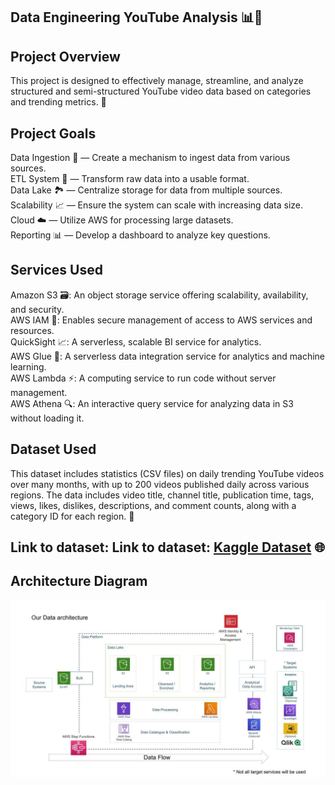 ## Data Engineering YouTube Analysis 📊🎥

## Project Overview
This project is designed to effectively manage, streamline, and analyze structured and semi-structured YouTube video data based on categories and trending metrics. 🚀

## Project Goals
Data Ingestion 🥤 — Create a mechanism to ingest data from various sources.  
ETL System 🔄 — Transform raw data into a usable format.  
Data Lake 🏞️ — Centralize storage for data from multiple sources.  
Scalability 📈 — Ensure the system can scale with increasing data size.  
Cloud ☁️ — Utilize AWS for processing large datasets.  
Reporting 📊 — Develop a dashboard to analyze key questions.  

## Services Used
Amazon S3 🗃️: An object storage service offering scalability, availability, and security.  
AWS IAM 🔐: Enables secure management of access to AWS services and resources.  
QuickSight 📈: A serverless, scalable BI service for analytics.  
AWS Glue 🧩: A serverless data integration service for analytics and machine learning.  
AWS Lambda ⚡: A computing service to run code without server management.  
AWS Athena 🔍: An interactive query service for analyzing data in S3 without loading it.

## Dataset Used
This dataset includes statistics (CSV files) on daily trending YouTube videos over many months, with up to 200 videos published daily across various regions. The data includes video title, channel title, publication time, tags, views, likes, dislikes, descriptions, and comment counts, along with a category ID for each region. 📅

## Link to dataset: Link to dataset: [Kaggle Dataset](https://www.kaggle.com/datasets/datasnaek/youtube-new) 🌐



## Architecture Diagram
<img src="architecture.jpeg">
